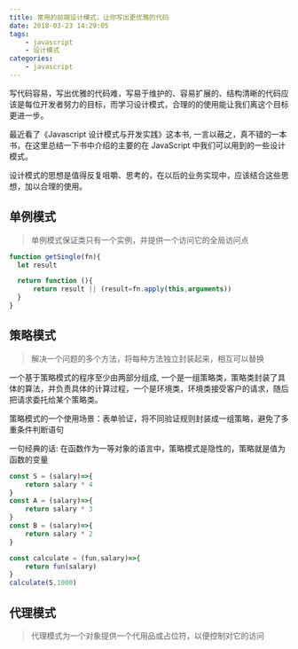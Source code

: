 ```yaml
---
title: 常用的前端设计模式，让你写出更优雅的代码
date: 2018-03-23 14:29:05
tags:
	- javascript
	- 设计模式
categories:
	- javascript	
---
```



写代码容易，写出优雅的代码难，写易于维护的、容易扩展的、结构清晰的代码应该是每位开发者努力的目标，而学习设计模式，合理的的使用能让我们离这个目标更进一步。

最近看了《Javascript 设计模式与开发实践》这本书, 一言以蔽之，真不错的一本书，在这里总结一下书中介绍的主要的在 JavaScript 中我们可以用到的一些设计模式。

设计模式的思想是值得反复咀嚼、思考的，在以后的业务实现中，应该结合这些思想，加以合理的使用。

## 单例模式

> 单例模式保证类只有一个实例，并提供一个访问它的全局访问点

```js
function getSingle(fn){
  let result

  return function (){
      return result || (result=fn.apply(this,arguments))
  }
}
```

## 策略模式

> 解决一个问题的多个方法，将每种方法独立封装起来，相互可以替换

一个基于策略模式的程序至少由两部分组成, 一个是一组策略类，策略类封装了具体的算法，并负责具体的计算过程，一个是环境类，环境类接受客户的请求，随后把请求委托给某个策略类。

策略模式的一个使用场景：表单验证，将不同验证规则封装成一组策略，避免了多重条件判断语句

一句经典的话: 在函数作为一等对象的语言中，策略模式是隐性的，策略就是值为函数的变量

```js
const S = (salary)=>{
    return salary * 4
}
const A = (salary)=>{
    return salary * 3
}
const B = (salary)=>{
    return salary * 2
}

const calculate = (fun,salary)=>{
    return fun(salary)
}
calculate(S,1000)
```

## 代理模式

> 代理模式为一个对象提供一个代用品或占位符，以便控制对它的访问

